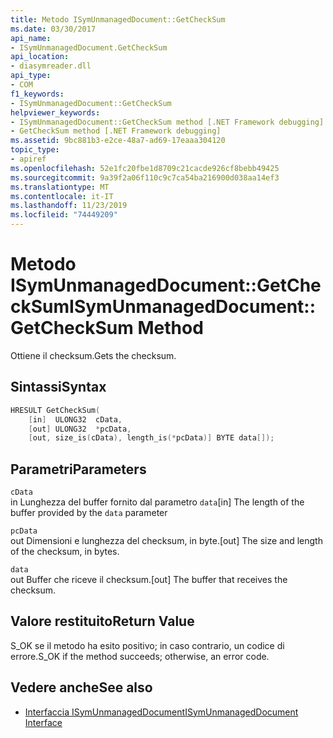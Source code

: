```yaml
---
title: Metodo ISymUnmanagedDocument::GetCheckSum
ms.date: 03/30/2017
api_name:
- ISymUnmanagedDocument.GetCheckSum
api_location:
- diasymreader.dll
api_type:
- COM
f1_keywords:
- ISymUnmanagedDocument::GetCheckSum
helpviewer_keywords:
- ISymUnmanagedDocument::GetCheckSum method [.NET Framework debugging]
- GetCheckSum method [.NET Framework debugging]
ms.assetid: 9bc881b3-e2ce-48a7-ad69-17eaaa304120
topic_type:
- apiref
ms.openlocfilehash: 52e1fc20fbe1d8709c21cacde926cf8bebb49425
ms.sourcegitcommit: 9a39f2a06f110c9c7ca54ba216900d038aa14ef3
ms.translationtype: MT
ms.contentlocale: it-IT
ms.lasthandoff: 11/23/2019
ms.locfileid: "74449209"
---
```

# <a name="isymunmanageddocumentgetchecksum-method"></a><span data-ttu-id="6bbd1-102">Metodo ISymUnmanagedDocument::GetCheckSum</span><span class="sxs-lookup"><span data-stu-id="6bbd1-102">ISymUnmanagedDocument::GetCheckSum Method</span></span>
<span data-ttu-id="6bbd1-103">Ottiene il checksum.</span><span class="sxs-lookup"><span data-stu-id="6bbd1-103">Gets the checksum.</span></span>  
  
## <a name="syntax"></a><span data-ttu-id="6bbd1-104">Sintassi</span><span class="sxs-lookup"><span data-stu-id="6bbd1-104">Syntax</span></span>  
  
```cpp  
HRESULT GetCheckSum(  
    [in]  ULONG32  cData,  
    [out] ULONG32  *pcData,  
    [out, size_is(cData), length_is(*pcData)] BYTE data[]);  
```  
  
## <a name="parameters"></a><span data-ttu-id="6bbd1-105">Parametri</span><span class="sxs-lookup"><span data-stu-id="6bbd1-105">Parameters</span></span>  
 `cData`  
 <span data-ttu-id="6bbd1-106">in Lunghezza del buffer fornito dal parametro `data`</span><span class="sxs-lookup"><span data-stu-id="6bbd1-106">[in] The length of the buffer provided by the `data` parameter</span></span>  
  
 `pcData`  
 <span data-ttu-id="6bbd1-107">out Dimensioni e lunghezza del checksum, in byte.</span><span class="sxs-lookup"><span data-stu-id="6bbd1-107">[out] The size and length of the checksum, in bytes.</span></span>  
  
 `data`  
 <span data-ttu-id="6bbd1-108">out Buffer che riceve il checksum.</span><span class="sxs-lookup"><span data-stu-id="6bbd1-108">[out] The buffer that receives the checksum.</span></span>  
  
## <a name="return-value"></a><span data-ttu-id="6bbd1-109">Valore restituito</span><span class="sxs-lookup"><span data-stu-id="6bbd1-109">Return Value</span></span>  
 <span data-ttu-id="6bbd1-110">S_OK se il metodo ha esito positivo; in caso contrario, un codice di errore.</span><span class="sxs-lookup"><span data-stu-id="6bbd1-110">S_OK if the method succeeds; otherwise, an error code.</span></span>  
  
## <a name="see-also"></a><span data-ttu-id="6bbd1-111">Vedere anche</span><span class="sxs-lookup"><span data-stu-id="6bbd1-111">See also</span></span>

- [<span data-ttu-id="6bbd1-112">Interfaccia ISymUnmanagedDocument</span><span class="sxs-lookup"><span data-stu-id="6bbd1-112">ISymUnmanagedDocument Interface</span></span>](../../../../docs/framework/unmanaged-api/diagnostics/isymunmanageddocument-interface.md)
